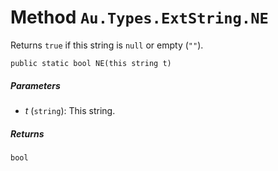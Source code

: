 # Method `Au.Types.ExtString.NE`

Returns `true` if this string is `null` or empty (`""`).

```
public static bool NE(this string t)
```

##### Parameters

- *t*  (`string`):
    This string.

##### Returns

`bool`